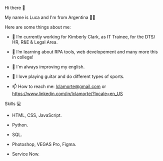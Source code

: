 Hi there 👋

My name is Luca and I'm from Argentina 💙🤍

Here are some things about me:

- 🔭 I’m currently working for Kimberly Clark, as IT Trainee, for the DTS/ HR, R&E & Legal Area.

- 🌱 I’m learning about RPA tools, web developement and many more this in college!

- 🔧 I'm always improving my english.

- 🎸 I love playing guitar and do different types of sports.

- 📫 How to reach me: lclamorte@gmail.com or https://www.linkedin.com/in/lclamorte/?locale=en_US

Skills 💻

- HTML, CSS, JavaScript.

- Python.

- SQL.

- Photoshop, VEGAS Pro, Figma.

- Service Now.
